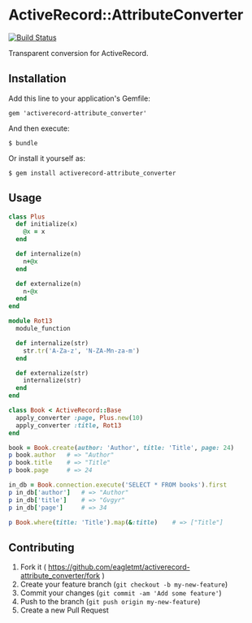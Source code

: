 # ActiveRecord::AttributeConverter
[![Build Status](https://api.travis-ci.org/eagletmt/activerecord-attribute_converter.png?branch=master)](https://travis-ci.org/eagletmt/activerecord-attribute_converter)

Transparent conversion for ActiveRecord.

## Installation

Add this line to your application's Gemfile:

    gem 'activerecord-attribute_converter'

And then execute:

    $ bundle

Or install it yourself as:

    $ gem install activerecord-attribute_converter

## Usage

```ruby
class Plus
  def initialize(x)
    @x = x
  end

  def internalize(n)
    n+@x
  end

  def externalize(n)
    n-@x
  end
end

module Rot13
  module_function

  def internalize(str)
    str.tr('A-Za-z', 'N-ZA-Mn-za-m')
  end

  def externalize(str)
    internalize(str)
  end
end

class Book < ActiveRecord::Base
  apply_converter :page, Plus.new(10)
  apply_converter :title, Rot13
end
```

```ruby
book = Book.create(author: 'Author', title: 'Title', page: 24)
p book.author   # => "Author"
p book.title    # => "Title"
p book.page     # => 24

in_db = Book.connection.execute('SELECT * FROM books').first
p in_db['author']   # => "Author"
p in_db['title']    # => "Gvgyr"
p in_db['page']     # => 34

p Book.where(title: 'Title').map(&:title)    # => ["Title"]
```

## Contributing

1. Fork it ( https://github.com/eagletmt/activerecord-attribute_converter/fork )
2. Create your feature branch (`git checkout -b my-new-feature`)
3. Commit your changes (`git commit -am 'Add some feature'`)
4. Push to the branch (`git push origin my-new-feature`)
5. Create a new Pull Request
